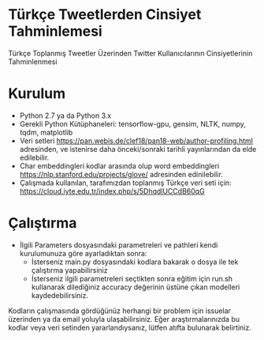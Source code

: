 # Türkçe Tweetlerden Cinsiyet Tahminlemesi
Türkçe Toplanmış Tweetler Üzerinden Twitter Kullanıcılarının Cinsiyetlerinin Tahminlenmesi

# Kurulum
- Python 2.7 ya da Python 3.x
- Gerekli Python Kütüphaneleri:
      tensorflow-gpu, gensim, NLTK, numpy, tqdm, matplotlib
- Veri setleri https://pan.webis.de/clef18/pan18-web/author-profiling.html adresinden, ve istenirse daha önceki/sonraki tarihli     yayınlarından da elde edilebilir.
- Char embeddingleri kodlar arasında olup word embeddingleri https://nlp.stanford.edu/projects/glove/ adresinden edinilebilir.
- Çalışmada kullanılan, tarafımızdan toplanmış Türkçe veri seti için: https://cloud.iyte.edu.tr/index.php/s/5DhqdlUCCdB60qG

# Çalıştırma
- İlgili Parameters dosyasındaki parametreleri ve pathleri kendi kurulumunuza göre ayarladıktan sonra:
    * İsterseniz main.py dosyasındaki kodlara bakarak o dosya ile tek çalıştırma yapabilirsiniz
    * İsterseniz ilgili parametreleri seçtikten sonra eğitim için run.sh kullanarak dilediğiniz accuracy değerinin üstüne çıkan modelleri kaydedebilirsiniz.
    
Kodların çalışmasında gördüğünüz herhangi bir problem için issuelar üzerinden ya da email yoluyla ulaşabilirsiniz.
Eğer araştırmalarınızda bu kodlar veya veri setinden yararlandıysanız, lütfen atıfta bulunarak belirtiniz.
